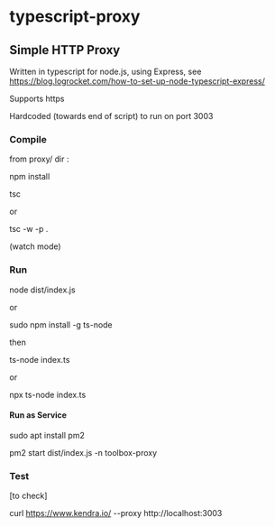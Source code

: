 # typescript-proxy

## Simple HTTP Proxy

Written in typescript for node.js, using Express, see https://blog.logrocket.com/how-to-set-up-node-typescript-express/

Supports https

Hardcoded (towards end of script) to run on port 3003

### Compile

from proxy/ dir :

npm install

tsc

or

tsc -w -p .

(watch mode)

### Run

node dist/index.js

or

sudo npm install -g ts-node

then

ts-node index.ts

or

npx ts-node index.ts

#### Run as Service

sudo apt install pm2

pm2 start dist/index.js -n toolbox-proxy

### Test

[to check]

curl https://www.kendra.io/ --proxy http://localhost:3003
